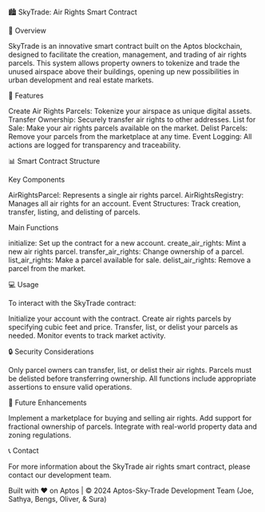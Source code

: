 🏙️ SkyTrade: Air Rights Smart Contract

🌟 Overview

SkyTrade is an innovative smart contract built on the Aptos blockchain, designed to facilitate the creation, management, and trading of air rights parcels. This system allows property owners to tokenize and trade the unused airspace above their buildings, opening up new possibilities in urban development and real estate markets.

🚀 Features

Create Air Rights Parcels: Tokenize your airspace as unique digital assets.
Transfer Ownership: Securely transfer air rights to other addresses.
List for Sale: Make your air rights parcels available on the market.
Delist Parcels: Remove your parcels from the marketplace at any time.
Event Logging: All actions are logged for transparency and traceability.

📊 Smart Contract Structure

Key Components

AirRightsParcel: Represents a single air rights parcel.
AirRightsRegistry: Manages all air rights for an account.
Event Structures: Track creation, transfer, listing, and delisting of parcels.

Main Functions

initialize: Set up the contract for a new account.
create_air_rights: Mint a new air rights parcel.
transfer_air_rights: Change ownership of a parcel.
list_air_rights: Make a parcel available for sale.
delist_air_rights: Remove a parcel from the market.


💻 Usage

To interact with the SkyTrade contract:

Initialize your account with the contract.
Create air rights parcels by specifying cubic feet and price.
Transfer, list, or delist your parcels as needed.
Monitor events to track market activity.


🔒 Security Considerations

Only parcel owners can transfer, list, or delist their air rights.
Parcels must be delisted before transferring ownership.
All functions include appropriate assertions to ensure valid operations.


🌈 Future Enhancements

Implement a marketplace for buying and selling air rights.
Add support for fractional ownership of parcels.
Integrate with real-world property data and zoning regulations.


📞 Contact

For more information about the SkyTrade air rights smart contract, please contact our development team.

Built with ❤️ on Aptos | © 2024 Aptos-Sky-Trade Development Team (Joe, Sathya, Bengs, Oliver, & Sura)
